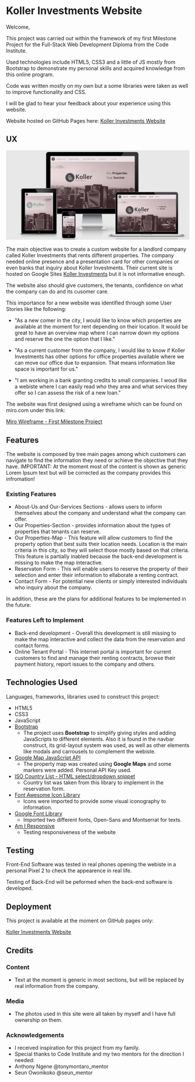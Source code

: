 
# Koller Investments Website

Welcome, 

This project was carried out within the framework of my first Milestone Project for the Full-Stack Web Development Diploma from the Code Institute.  

Used technologies include  HTML5, CSS3 and a little of JS mostly from Bootstrap to demonstrate my personal skills and acquired knowledge from this online program. 

Code was written mostly on my own but a some libraries were taken as well to improve functionality and CSS. 

I will be glad to hear your feedback about your experience using this website. 

Website hosted on GitHub Pages here: [Koller Investments Website](https://bramrodrigo89.github.io/first-milestone-project/)
 
## UX


![Responsive Views of Home Page](documentation/responsive-home-koller.png)

The main objective was to create a custom website for a landlord company called Koller Investments that rents different properties. The company needed online presence and a presentation card for other companies or even banks that inquiry about Koller Investments. Their current site is hosted on Google Sites [Koller Investments](https://inversiones-koller.business.site/) but it is not informative enough.

The website also should give customers, the tenants, confidence on what the company can do and its cusomer care. 

This importance for a new website was identified through some User Stories like the following:

- "As a new comer in the city, I would like to know which properties are available at the moment for rent depending on their location. It would be great to have an overview map where I can narrow down my options and reserve the one the option that I like."

- "As a current customer from the company, I would like to know if Koller Investments has other options for office properties available where we can move our office due to expansion. That means information like space is important for us."

- "I am working in a bank granting credits to small companies. I woud like a webiste where I can easily read who they area and what services they offer so I can assess the risk of a new loan."

The website was first designed using a wireframe which can be found on miro.com under this link:

[Miro Wireframe - First Milestone Project](https://miro.com/welcomeonboard/pWF4WYfOwQGFlzdkBtYxHZmh2gS7FpBOkM3iJwfwWTvZ1ItsQw8q418dVx18KyjY)




## Features

The website is composed by tree main pages among which customers can navigate to find the information they need or achieve the objective that they have. IMPORTANT: At the moment most of the content is shown as generic Lorem Ipsum text but will be corrected as the company provides this infromation!
 
### Existing Features
- About-Us and Our-Services Sections - allows users to inform themselves about the company and understand what the company can offer. 
- Our Properties-Section - provides information about the types of properties that tenants can reserve. 
- Our Properties-Map - This feature will allow customers to find the property option that best suits their location needs. Location is the main criteria in this city, so they will select those mostly based on that criteria. This feature is partially inabled because the back-end development is missing to make the map interactive. 
- Reservaton Form - This will enable users to reserve the property of their selection and enter their information to ellaborate a renting contract. 
- Contact Form - For potential new clients or simply interested individuals who inquiry about the company. 

In addition, these are the plans for additional features to be implemented in the future:

### Features Left to Implement
- Back-end development - Overall this development is still missing to make the map interactive and collect the data from the reservation and contact forms. 
- Online Tenant Portal - This internet portal is important for current customers to find and manage their renting contracts, browse their payment history, report issues to the company and others. 

## Technologies Used

Languages, frameworks, libraries used to construct this project:

- HTML5
- CSS3
- JavaScript
- [Bootstrap](https://getbootstrap.com/docs/4.4/getting-started/introduction/)
    - The project uses **Bootstrap** to simplify giving styles and adding JavaScripts to different elements. Also it is found in the navbar construct, its grid-layout system was used, as well as other elements like modals and carrousels to complement the webiste. 
- [Google Map JavaScript API](https://developers.google.com/maps/documentation/javascript/tutorial)
    - The property map was created using **Google Maps** and some markers were added. Personal API Key used. 
- [ISO Country List - HTML select/dropdown snippet](https://www.freeformatter.com/iso-country-list-html-select.html)
    - Country list was taken from this library to implement in the reservation form.
- [Font Awesome Icon Library](https://fontawesome.com/icons?d=gallery)
    - Icons were imported to provide some visual iconography to information. 
- [Google Font Library](https://fonts.google.com/)
    - Imported two different fonts, Open-Sans and Montserrat for texts. 
- [Am I Responsive](http://ami.responsivedesign.is)
    - Testing responsiveness of the website

## Testing

Front-End Software was tested in real phones opening the webiste in a personal Pixel 2 to check the appearence in real life. 

Testing of Back-End will be peformed when the back-end software is developed. 

## Deployment

This project is available at the moment on GitHub pages only:

[Koller Investments Website](https://bramrodrigo89.github.io/first-milestone-project/)

## Credits

### Content
- Text at the moment is generic in most sections, but will be replaced by real information from the company. 

### Media
- The photos used in this site were all taken by myself and I have full ownership on them. 

### Acknowledgements

- I received inspiration for this project from my family. 
- Special thanks to Code Institute and my two mentors for the direction I needed:
- Anthony Ngene     @tonymontaro_mentor
- Seun Owonikoko    @seun_mentor